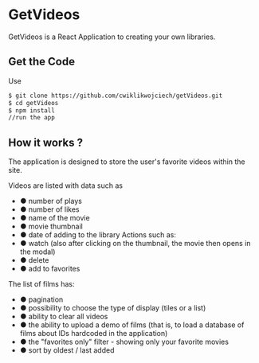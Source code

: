 # GetVideos

GetVideos is a React Application to creating your own libraries.

## Get the Code

Use

```bash
$ git clone https://github.com/cwiklikwojciech/getVideos.git
$ cd getVideos
$ npm install
//run the app
```

## How it works ?

The application is designed to store the user's favorite videos within the site.

Videos are listed with data such as
* ● number of plays
* ● number of likes
* ● name of the movie
* ● movie thumbnail
* ● date of adding to the library
Actions such as:
* ● watch (also after clicking on the thumbnail, the movie then opens in the modal)
* ● delete
* ● add to favorites

The list of films has:
* ● pagination
* ● possibility to choose the type of display (tiles or a list)
* ● ability to clear all videos
* ● the ability to upload a demo of films (that is, to load a database of films about
IDs hardcoded in the application)
* ● the "favorites only" filter - showing only your favorite movies
* ● sort by oldest / last added

